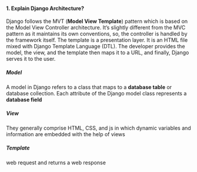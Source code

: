 #### 1. Explain Django Architecture?
Django follows the MVT (**Model View Template**) pattern which is based on the Model View Controller architecture. It’s slightly different from the MVC pattern as it maintains its own conventions, so, the controller is handled by the framework itself. The template is a presentation layer. It is an HTML file mixed with Django Template Language (DTL). The developer provides the model, the view, and the template then maps it to a URL, and finally, Django serves it to the user.

##### Model 
A model in Django refers to a class that maps to a **database table** or database collection. Each attribute of the Django model class represents a **database field**

#####  View  
They generally comprise HTML, CSS, and js in which dynamic variables and information are embedded with the help of views

#####  Template  
web request and returns a web response
